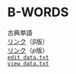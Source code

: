 # B-WORDS
古典単語<br>
[リンク](https://r52-jp.github.io/B-WORDS/main.html)（β版）<br>
[リンク](https://r52-jp.github.io/B-WORDS/passage.html)（$`p`$版）<br>
[`edit data.txt`](https://github.com/R52-JP/B-WORDS/edit/main/data.txt)<br>
[`view data.txt`](https://r52-jp.github.io/B-WORDS/data.txt)
